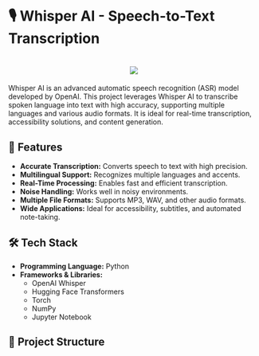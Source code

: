 # 🎙️ Whisper AI - Speech-to-Text Transcription  
<h1 align="center">
    <img src="https://readme-typing-svg.herokuapp.com/?font=Righteous&size=35&center=true&vCenter=true&width=700&height=70&duration=4000&lines=🎙️ Whisper AI + Speech to Text +Transcription  " />
</h1>
Whisper AI is an advanced automatic speech recognition (ASR) model developed by OpenAI. This project leverages Whisper AI to transcribe spoken language into text with high accuracy, supporting multiple languages and various audio formats. It is ideal for real-time transcription, accessibility solutions, and content generation.  

## 📌 Features  

- **Accurate Transcription:** Converts speech to text with high precision.  
- **Multilingual Support:** Recognizes multiple languages and accents.  
- **Real-Time Processing:** Enables fast and efficient transcription.  
- **Noise Handling:** Works well in noisy environments.  
- **Multiple File Formats:** Supports MP3, WAV, and other audio formats.  
- **Wide Applications:** Ideal for accessibility, subtitles, and automated note-taking.  

## 🛠️ Tech Stack  

- **Programming Language:** Python  
- **Frameworks & Libraries:**  
  - OpenAI Whisper  
  - Hugging Face Transformers  
  - Torch  
  - NumPy  
  - Jupyter Notebook  

## 📂 Project Structure  

